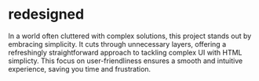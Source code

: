 # redesigned


In a world often cluttered with complex solutions, this project stands out by embracing simplicity. It cuts through unnecessary layers, offering a refreshingly straightforward approach to tackling complex UI with HTML simplicty. This focus on user-friendliness ensures a smooth and intuitive experience, saving you time and frustration.
